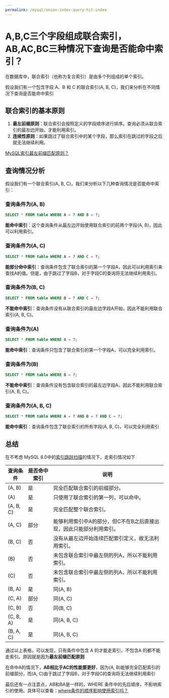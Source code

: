 ```yaml
---
permalink: /mysql/union-index-query-hit-index
---
```


# A,B,C三个字段组成联合索引，AB,AC,BC三种情况下查询是否能命中索引？

在数据库中，联合索引（也称为复合索引）是由多个列组成的单个索引。

假设我们有一个包含字段 A、B 和 C 的联合索引(A, B, C)，我们来分析在不同情况下查询是否能命中索引

## **联合索引的基本原则**

1. **最左前缀原则**：联合索引会按照定义的字段顺序进行排序。查询必须从联合索引的最左边开始，才能利用索引。
2. **连续性原则**：如果跳过了联合索引中的某个字段，那么索引在跳过的字段之后就无法继续利用。

[MySQL索引最左前缀匹配原则？](./MySQL索引最左前缀匹配原则？.md)

## **查询情况分析**

假设我们有一个联合索引(A, B, C)，我们来分析以下几种查询情况是否能命中索引：

### 查询条件为(A, B)

```sql
SELECT * FROM table WHERE A = ? AND B = ?;
```

**能命中索引**：这个查询条件从最左边开始使用联合索引的前两个字段(A, B)，因此可以利用索引。

### 查询条件为(A, C)

```sql
SELECT * FROM table WHERE A = ? AND C = ?;
```

**能部分命中索引**：查询条件包含了联合索引的第一个字段A，因此可以利用索引来查找A的值。但是，由于跳过了字段B，对于字段C的查询将无法继续利用索引。

### 查询条件为(B, C)

```sql
SELECT * FROM table WHERE B = ? AND C = ?;
```

**不能命中索引**：查询条件没有从联合索引的最左边字段A开始，因此不能利用联合索引(A, B, C)。

### 查询条件为(A)

```sql
SELECT * FROM table WHERE A = ?;
```

**能命中索引**：查询条件只包含了联合索引的第一个字段A，可以完全利用索引。

### 查询条件为(B)

```sql
SELECT * FROM table WHERE B = ?;
```

**不能命中索引**：查询条件没有包含联合索引的最左边字段A，因此不能利用联合索引(A, B, C)。  

### 查询条件为(A, B, C)

```sql
SELECT * FROM table WHERE A = ? AND B = ? AND C = ?;
```

**能命中索引**：查询条件包含了联合索引的所有字段(A, B, C)，可以完全利用索引

## **总结**

在不考虑 MySQL 8.0中的[索引跳跃扫描](./索引跳跃扫描.md)的情况下，走索引情况如下

| 查询条件  | 是否命中索引 | 说明                                                         |
| --------- | ------------ | ------------------------------------------------------------ |
| (A, B)    | 是           | 完全匹配联合索引的前缀部分。                                 |
| (A)       | 是           | 只使用了联合索引的第一列，可以命中。                         |
| (A, B, C) | 是           | 完全匹配整个联合索引。                                       |
| (A, C)    | 部分         | 能够利用索引中A的部分，但C不在B之后直接出现，因此只能部分利用索引。 |
| (B, C)    | 否           | 没有从最左边开始连续匹配索引定义，故无法利用索引。           |
| (B)       | 否           | 未包含联合索引中最左侧的列A，所以不能利用索引。              |
| (C)       | 否           | 未包含联合索引中最左侧的列A，所以不能利用索引。              |
| (B, A)    | 是           | 同(A, B)                                                 |
| (C, A)    | 部分         | 同(A, C)                                                 |
| (C, B)    | 否           | 同(B, C)                                                 |
| (C, B, A) | 是           | 同(A, B, C)                                                 |
| (B, A, C) | 是           | 同(A, B, C)                                                 |

通过以上表格，可以发现，只有条件中包含 A 的才能走索引，不包含A 的都不能走索引。原因就是因为**最左前缀匹配原则**

在命中A的情况下，**AB相比于AC的性能要更好**，因为(A, B)能够完全匹配索引的前缀部分，而(A, C)由于跳过了字段B，对于字段C的查询将无法继续利用索引

最后还有一点注意点，AB和BA是一样的，WHERE 条件中的先后顺序，不影响索引的使用。具体可以查看：[where条件的顺序影响使用索引吗？](./where条件的顺序影响使用索引吗？.md)

